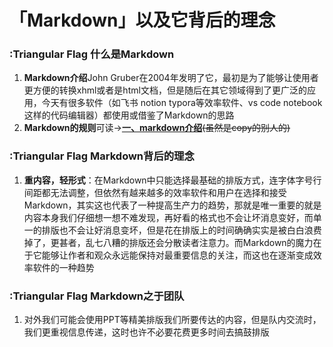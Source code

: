 # 「Markdown」以及它背后的理念
### :Triangular Flag 什么是Markdown
1. **Markdown介绍**John Gruber在2004年发明了它，最初是为了能够让使用者更方便的转换xhml或者是html文档，但是随后在其它领域得到了更广泛的应用，今天有很多软件（如飞书 notion typora等效率软件、vs code notebook这样的代码编辑器）都使用或借鉴了Markdown的思路
2. **Markdown的规则**可读->**[一、markdown介绍](https://github.com/SnowSPomPom/Tasks/blob/main/markdown%E4%BB%8B%E7%BB%8D.md)**~~(虽然是copy的别人的)~~
### :Triangular Flag Markdown背后的理念
1. **重内容，轻形式**：在Markdown中只能选择最基础的排版方式，连字体字号行间距都无法调整，但依然有越来越多的效率软件和用户在选择和接受Markdown，其实这也代表了一种提高生产力的趋势，那就是唯一重要的就是内容本身我们仔细想一想不难发现，再好看的格式也不会让坏消息变好，而单一的排版也不会让好消息变坏，但是花在排版上的时间确确实实是被白白浪费掉了，更甚者，乱七八糟的排版还会分散读者注意力。而Markdown的魔力在于它能够让作者和观众永远能保持对最重要信息的关注，而这也在逐渐变成效率软件的一种趋势
### :Triangular Flag Markdown之于团队
1. 对外我们可能会使用PPT等精美排版我们所要传达的内容，但是队内交流时，我们更重视信息传递，这时也许不必要花费更多时间去搞鼓排版
